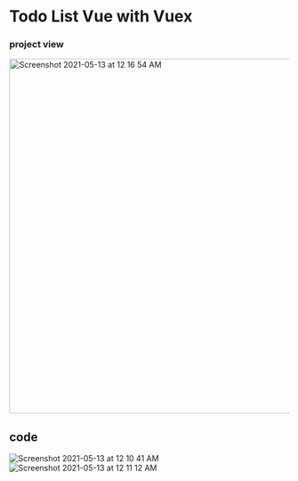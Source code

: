 # Todo List Vue with Vuex
### project view 
<img width="636" alt="Screenshot 2021-05-13 at 12 16 54 AM" src="https://user-images.githubusercontent.com/10520882/118024473-8ac0a980-b380-11eb-98db-532fa71a8b25.png">



## code 

![Screenshot 2021-05-13 at 12 10 41 AM](https://user-images.githubusercontent.com/10520882/118023972-f6564700-b37f-11eb-8c99-5866df7f63d1.png)
![Screenshot 2021-05-13 at 12 11 12 AM](https://user-images.githubusercontent.com/10520882/118024006-01a97280-b380-11eb-9fb1-4437d9f40435.png)

